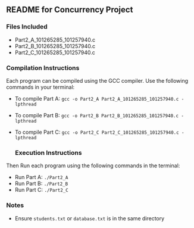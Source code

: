 ## README for Concurrency Project

### Files Included
- Part2_A_101265285_101257940.c
- Part2_B_101265285_101257940.c
- Part2_C_101265285_101257940.c

### Compilation Instructions

Each program can be compiled using the GCC compiler. Use the following commands in your terminal:

- To compile Part A:
  `gcc -o Part2_A Part2_A_101265285_101257940.c -lpthread`
- To compile Part B:
  `gcc -o Part2_B Part2_B_101265285_101257940.c -lpthread`
- To compile Part C:
  `gcc -o Part2_C Part2_C_101265285_101257940.c -lpthread`

  ### Execution Instructions

Then Run each program using the following commands in the terminal:

- Run Part A: `./Part2_A`
- Run Part B: `./Part2_B`
- Run Part C: `./Part2_C`

### Notes
- Ensure `students.txt` or `database.txt` is in the same directory

